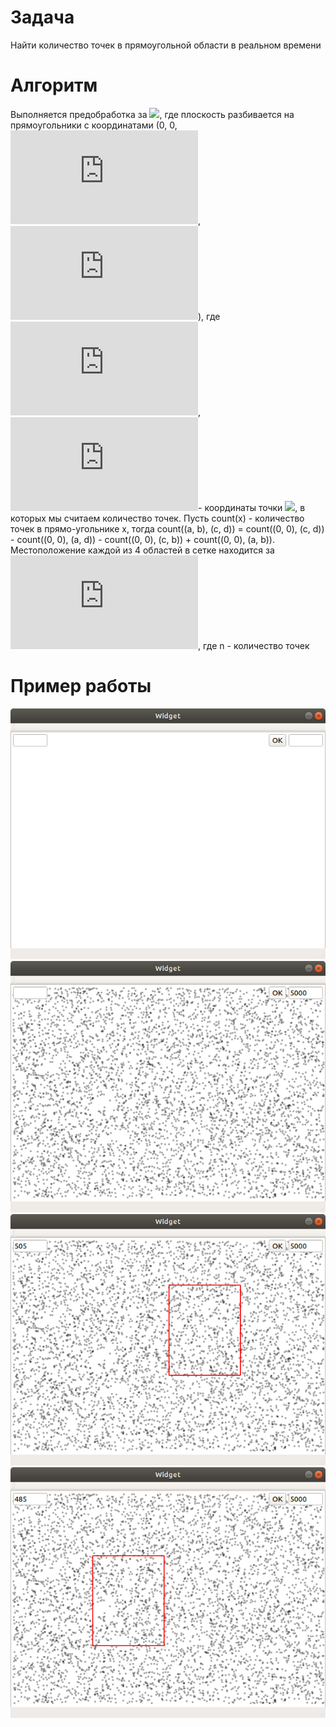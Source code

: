 # Задача
Найти количество точек в прямоугольной области в реальном времени
# Алгоритм
Выполняется предобработка за ![](https://latex.codecogs.com/svg.latex?O(n^2)), где плоскость разбивается на прямоугольники с координатами (0, 0, ![](https://latex.codecogs.com/svg.latex?x_i), ![](https://latex.codecogs.com/svg.latex?y_i)), где ![](https://latex.codecogs.com/svg.latex?x_i), ![](https://latex.codecogs.com/svg.latex?y_i)- координаты точки ![](https://latex.codecogs.com/svg.latex?p_{(i)}), в которых мы считаем количество точек. Пусть count(x) - количество точек в прямо-угольнике х, тогда count((a, b), (c, d)) = count((0, 0), (c, d)) - count((0, 0), (a, d)) - count((0, 0), (c, b)) + count((0, 0), (a, b)). Местоположение каждой из 4 областей в сетке находится за ![](https://latex.codecogs.com/svg.latex?O(log(n))), где n - количество точек
# Пример работы
![](https://github.com/N1kSt4r/Computational-Geometry/blob/master/BinSearchPointsInSquare/screenshots/1.png?raw=true)
![](https://github.com/N1kSt4r/Computational-Geometry/blob/master/BinSearchPointsInSquare/screenshots/2.png?raw=true)
![](https://github.com/N1kSt4r/Computational-Geometry/blob/master/BinSearchPointsInSquare/screenshots/3.png?raw=true)
![](https://github.com/N1kSt4r/Computational-Geometry/blob/master/BinSearchPointsInSquare/screenshots/4.png?raw=true)
